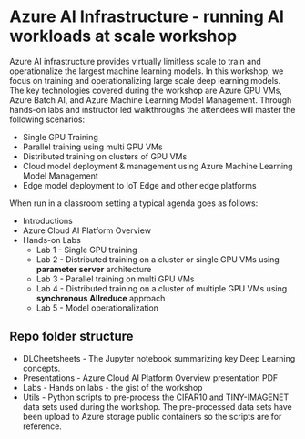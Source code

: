 # Azure AI Infrastructure - running AI workloads at scale workshop

Azure AI infrastructure provides virtually limitless scale to train and operationalize the largest machine learning models. In this workshop, we focus on training and operationalizing large scale deep learning models. The key technologies covered during the workshop are Azure GPU VMs, Azure Batch AI, and Azure Machine Learning Model Management. Through hands-on labs and instructor led walkthroughs the attendees will master the following scenarios:
-  Single GPU Training
-  Parallel training using multi GPU VMs 
-  Distributed training on clusters of GPU VMs
-  Cloud model deployment & management using Azure Machine Learning Model Management
-  Edge model deployment to IoT Edge and other edge platforms 

When run in a classroom setting a typical agenda goes as follows:
* Introductions
* Azure Cloud AI Platform Overview
* Hands-on Labs
  * Lab 1 - Single GPU training
  * Lab 2 - Distributed training on a cluster or single GPU VMs using **parameter server** architecture 
  * Lab 3 - Parallel training on multi GPU VMs 
  * Lab 4 - Distributed training on a cluster of multiple GPU VMs using **synchronous Allreduce** approach
  * Lab 5 - Model operationalization
  
  
## Repo folder structure
- DLCheetsheets - The Jupyter notebook summarizing key Deep Learning concepts. 
- Presentations - Azure Cloud AI Platform Overview presentation PDF
- Labs - Hands on labs - the gist of the workshop
- Utils - Python scripts to pre-process the CIFAR10 and TINY-IMAGENET data sets used during the workshop. The pre-processed data sets have been upload to Azure storage public containers so the scripts are for reference.



